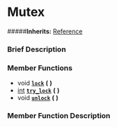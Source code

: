#  Mutex  
#####**Inherits:** [Reference](class_reference)

###  Brief Description  


###  Member Functions 
  * void  **[`lock`](#lock)**  **(** **)**
  * [int](class_int)  **[`try_lock`](#try_lock)**  **(** **)**
  * void  **[`unlock`](#unlock)**  **(** **)**

###  Member Function Description  
